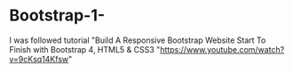 # Bootstrap-1-
I was followed tutorial "Build A Responsive Bootstrap Website Start To Finish with Bootstrap 4, HTML5 & CSS3 "https://www.youtube.com/watch?v=9cKsq14Kfsw"
